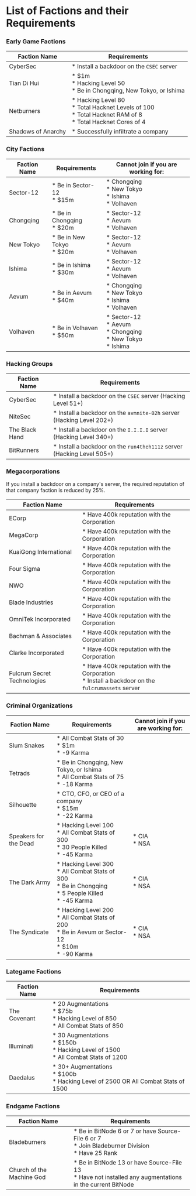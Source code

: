 # List of Factions and their Requirements

### Early Game Factions

| Faction Name       | Requirements                                                                                                            |
| ------------------ | ----------------------------------------------------------------------------------------------------------------------- |
| CyberSec           | \* Install a backdoor on the `CSEC` server                                                                              |
| Tian Di Hui        | \* \$1m<br />\* Hacking Level 50<br />\* Be in Chongqing, New Tokyo, or Ishima                                          |
| Netburners         | \* Hacking Level 80<br />\* Total Hacknet Levels of 100<br />\* Total Hacknet RAM of 8<br />\* Total Hacknet Cores of 4 |
| Shadows of Anarchy | \* Successfully infiltrate a company                                                                                    |

### City Factions

| Faction Name | Requirements                     | Cannot join if you are working for:                                           |
| ------------ | -------------------------------- | ----------------------------------------------------------------------------- |
| Sector-12    | \* Be in Sector-12<br />\* \$15m | \* Chongqing<br />\* New Tokyo<br />\* Ishima<br />\* Volhaven                |
| Chongqing    | \* Be in Chongqing<br />\* \$20m | \* Sector-12<br />\* Aevum<br />\* Volhaven                                   |
| New Tokyo    | \* Be in New Tokyo<br />\* \$20m | \* Sector-12<br />\* Aevum<br />\* Volhaven                                   |
| Ishima       | \* Be in Ishima<br />\* \$30m    | \* Sector-12<br />\* Aevum<br />\* Volhaven                                   |
| Aevum        | \* Be in Aevum<br />\* \$40m     | \* Chongqing<br />\* New Tokyo<br />\* Ishima<br />\* Volhaven                |
| Volhaven     | \* Be in Volhaven<br />\* \$50m  | \* Sector-12<br />\* Aevum<br />\* Chongqing<br />\* New Tokyo<br />\* Ishima |

### Hacking Groups

| Faction Name   | Requirements                                                            |
| -------------- | ----------------------------------------------------------------------- |
| CyberSec       | \* Install a backdoor on the `CSEC` server (Hacking Level 51+)          |
| NiteSec        | \* Install a backdoor on the `avmnite-02h` server (Hacking Level 202+)  |
| The Black Hand | \* Install a backdoor on the `I.I.I.I` server (Hacking Level 340+)      |
| BitRunners     | \* Install a backdoor on the `run4theh111z` server (Hacking Level 505+) |

### Megacorporations

If you install a backdoor on a company's server, the required reputation of that company faction is reduced by 25%.

| Faction Name                | Requirements                                                                                          |
| --------------------------- | ----------------------------------------------------------------------------------------------------- |
| ECorp                       | \* Have 400k reputation with the Corporation                                                          |
| MegaCorp                    | \* Have 400k reputation with the Corporation                                                          |
| KuaiGong International      | \* Have 400k reputation with the Corporation                                                          |
| Four Sigma                  | \* Have 400k reputation with the Corporation                                                          |
| NWO                         | \* Have 400k reputation with the Corporation                                                          |
| Blade Industries            | \* Have 400k reputation with the Corporation                                                          |
| OmniTek Incorporated        | \* Have 400k reputation with the Corporation                                                          |
| Bachman & Associates        | \* Have 400k reputation with the Corporation                                                          |
| Clarke Incorporated         | \* Have 400k reputation with the Corporation                                                          |
| Fulcrum Secret Technologies | \* Have 400k reputation with the Corporation<br />\* Install a backdoor on the `fulcrumassets` server |

### Criminal Organizations

| Faction Name          | Requirements                                                                                                           | Cannot join if you are working for: |
| --------------------- | ---------------------------------------------------------------------------------------------------------------------- | ----------------------------------- |
| Slum Snakes           | \* All Combat Stats of 30<br />\* \$1m<br />\* -9 Karma                                                                |                                     |
| Tetrads               | \* Be in Chongqing, New Tokyo, or Ishima<br />\* All Combat Stats of 75<br />\* -18 Karma                              |                                     |
| Silhouette            | \* CTO, CFO, or CEO of a company<br />\* \$15m<br />\* -22 Karma                                                       |                                     |
| Speakers for the Dead | \* Hacking Level 100<br />\* All Combat Stats of 300<br />\* 30 People Killed<br />\* -45 Karma                        | \* CIA<br />\* NSA                  |
| The Dark Army         | \* Hacking Level 300<br />\* All Combat Stats of 300<br />\* Be in Chongqing<br />\* 5 People Killed<br />\* -45 Karma | \* CIA<br />\* NSA                  |
| The Syndicate         | \* Hacking Level 200<br />\* All Combat Stats of 200<br />\* Be in Aevum or Sector-12<br />\* \$10m<br />\* -90 Karma  | \* CIA<br />\* NSA                  |

### Lategame Factions

| Faction Name | Requirements                                                                                      |
| ------------ | ------------------------------------------------------------------------------------------------- |
| The Covenant | \* 20 Augmentations<br />\* \$75b<br />\* Hacking Level of 850<br />\* All Combat Stats of 850    |
| Illuminati   | \* 30 Augmentations<br />\* \$150b<br />\* Hacking Level of 1500<br />\* All Combat Stats of 1200 |
| Daedalus     | \* 30+ Augmentations<br />\* \$100b<br />\* Hacking Level of 2500 OR All Combat Stats of 1500     |

### Endgame Factions

| Faction Name              | Requirements                                                                                                   |
| ------------------------- | -------------------------------------------------------------------------------------------------------------- |
| Bladeburners              | \* Be in BitNode 6 or 7 or have Source-File 6 or 7<br />\* Join Bladeburner Division<br />\* Have 25 Rank      |
| Church of the Machine God | \* Be in BitNode 13 or have Source-File 13<br />\* Have not installed any augmentations in the current BitNode |
